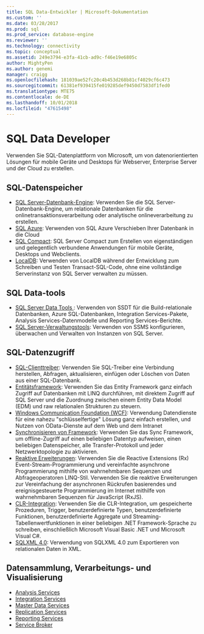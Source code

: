 ```yaml
---
title: SQL Data-Entwickler | Microsoft-Dokumentation
ms.custom: ''
ms.date: 03/28/2017
ms.prod: sql
ms.prod_service: database-engine
ms.reviewer: ''
ms.technology: connectivity
ms.topic: conceptual
ms.assetid: 249e3794-e3fa-41cb-ad9c-f46e19e6805c
author: MightyPen
ms.author: genemi
manager: craigg
ms.openlocfilehash: 181039ae52fc20c4b453d268b81cf4029cf6c473
ms.sourcegitcommit: 61381ef939415fe019285def9450d7583df1fed0
ms.translationtype: MTE75
ms.contentlocale: de-DE
ms.lasthandoff: 10/01/2018
ms.locfileid: "47615498"
---
```

# <a name="sql-data-developer"></a>SQL Data Developer
Verwenden Sie SQL-Datenplattform von Microsoft, um von datenorientierten Lösungen für mobile Geräte und Desktops für Webserver, Enterprise Server und der Cloud zu erstellen.  

## <a name="sql-data-storage"></a>SQL-Datenspeicher
* [SQL Server-Datenbank-Engine](../database-engine/configure-windows/sql-server-database-engine.md): Verwenden Sie die SQL Server-Datenbank-Engine, um relationale Datenbanken für die onlinetransaktionsverarbeitung oder analytische onlineverarbeitung zu erstellen. 
* [SQL Azure](https://docs.microsoft.com/azure/sql-database/): Verwenden von SQL Azure Verschieben Ihrer Datenbank in die Cloud 
* [SQL Compact](https://www.microsoft.com/en-us/download/details.aspx?id=17876): SQL Server Compact zum Erstellen von eigenständigen und gelegentlich verbundene Anwendungen für mobile Geräte, Desktops und Webclients.
* [LocalDB](../database-engine/configure-windows/sql-server-2016-express-localdb.md): Verwenden von LocalDB während der Entwicklung zum Schreiben und Testen Transact-SQL-Code, ohne eine vollständige Serverinstanz von SQL Server verwalten zu müssen.

## <a name="sql-data-tools"></a>SQL Data-tools
* [SQL Server Data Tools ](../ssdt/download-sql-server-data-tools-ssdt.md) : Verwenden von SSDT für die Build-relationale Datenbanken, Azure SQL-Datenbanken, Integration Services-Pakete, Analysis Services-Datenmodelle und Reporting Services-Berichte.
* [SQL Server-Verwaltungstools](../ssms/download-sql-server-management-studio-ssms.md): Verwenden von SSMS konfigurieren, überwachen und Verwalten von Instanzen von SQL Server.

## <a name="sql-data-access"></a>SQL-Datenzugriff
* [SQL-Clienttreiber](sql-connection-libraries.md): Verwenden Sie SQL-Treiber eine Verbindung herstellen, Abfragen, aktualisieren, einfügen oder Löschen von Daten aus einer SQL-Datenbank.
* [Entitätsframework](https://msdn.microsoft.com/library/gg696172.aspx): Verwenden Sie das Entity Framework ganz einfach Zugriff auf Datenbanken mit LINQ durchführen, mit direktem Zugriff auf SQL Server und die Zuordnung zwischen einem Entity Data Model (EDM) und raw relationalen Strukturen zu steuern. 
* [Windows Communication Foundation (WCF)](https://msdn.microsoft.com/library/dd456779.aspx): Verwendung Datendienste für eine nahezu "schlüsselfertige" Lösung ganz einfach erstellen, und Nutzen von OData-Dienste auf dem Web und dem Intranet
* [Synchronisieren von Framework](https://msdn.microsoft.com/library/jj839436.aspx): Verwenden Sie das Sync Framework, um offline-Zugriff auf einen beliebigen Datentyp aufweisen, einen beliebigen Datenspeicher, alle Transfer-Protokoll und jeder Netzwerktopologie zu aktivieren.
* [Reaktive Erweiterungen](https://msdn.microsoft.com/library/hh242985.aspx): Verwenden Sie die Reactive Extensions (Rx) Event-Stream-Programmierung und vereinfachte asynchrone Programmierung mithilfe von wahrnehmbaren Sequenzen und Abfrageoperatoren LINQ-Stil.  Verwenden Sie die reaktive Erweiterungen zur Vereinfachung der asynchronen Rückrufen basierendes und ereignisgesteuerte Programmierung im Internet mithilfe von wahrnehmbaren Sequenzen für JavaScript (RxJS).
* [CLR-Integration](../relational-databases/clr-integration/common-language-runtime-clr-integration-programming-concepts.md): Verwenden Sie die CLR-Integration, um gespeicherte Prozeduren, Trigger, benutzerdefinierte Typen, benutzerdefinierte Funktionen, benutzerdefinierte Aggregate und Streaming-Tabellenwertfunktionen in einer beliebigen .NET Framework-Sprache zu schreiben, einschließlich Microsoft Visual Basic .NET und Microsoft Visual C#. 
* [SQLXML 4.0](../relational-databases/sqlxml/sqlxml-4-0-programming-concepts.md): Verwendung von SQLXML 4.0 zum Exportieren von relationalen Daten in XML.

## <a name="data-collection-processing-and-visualization"></a>Datensammlung, Verarbeitungs- und Visualisierung
* [Analysis Services](../analysis-services/analysis-services-developer-documentation.md)
* [Integration Services](../integration-services/integration-services-developer-documentation.md)  
* [Master Data Services](../master-data-services/develop/master-data-services-developer-documentation.md)
* [Replication Services](../relational-databases/replication/concepts/replication-developer-documentation.md)
* [Reporting Services](../reporting-services/reporting-services-developer-documentation.md)
* [Service Broker](../database-engine/configure-windows/sql-server-service-broker.md)


 

